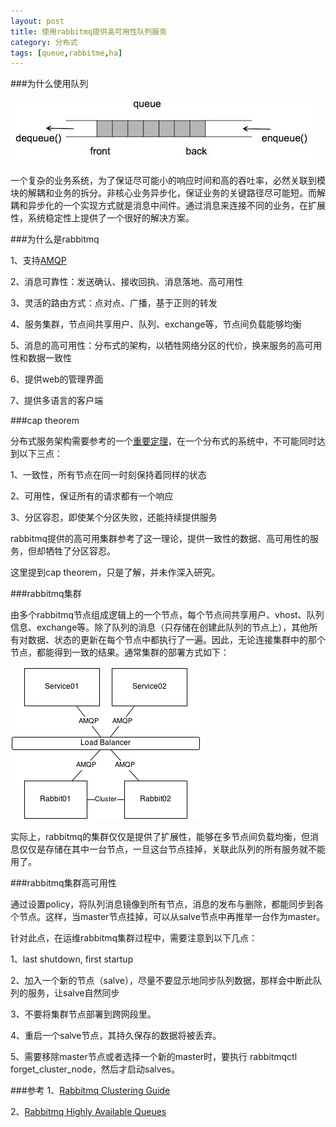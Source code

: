 ```yaml
---
layout: post
title: 使用rabbitmq提供高可用性队列服务
category: 分布式
tags: [queue,rabbitme,ha]
---
```


###为什么使用队列

![queue](/assets/images/queue.jpeg)

一个复杂的业务系统，为了保证尽可能小的响应时间和高的吞吐率，必然关联到模块的解耦和业务的拆分。非核心业务异步化，保证业务的关键路径尽可能短。而解耦和异步化的一个实现方式就是消息中间件。通过消息来连接不同的业务，在扩展性，系统稳定性上提供了一个很好的解决方案。

###为什么是rabbitmq

1、支持[AMQP](http://en.wikipedia.org/wiki/Advanced_Message_Queuing_Protocol)

2、消息可靠性：发送确认、接收回执、消息落地、高可用性

3、灵活的路由方式：点对点、广播，基于正则的转发

4、服务集群，节点间共享用户、队列、exchange等，节点间负载能够均衡

5、消息的高可用性：分布式的架构，以牺牲网络分区的代价，换来服务的高可用性和数据一致性

6、提供web的管理界面

7、提供多语言的客户端

###cap theorem

分布式服务架构需要参考的一个[重要定理](http://en.wikipedia.org/wiki/CAP_theorem)，在一个分布式的系统中，不可能同时达到以下三点：

1、一致性，所有节点在同一时刻保持着同样的状态

2、可用性，保证所有的请求都有一个响应

3、分区容忍，即使某个分区失败，还能持续提供服务

rabbitmq提供的高可用集群参考了这一理论，提供一致性的数据、高可用性的服务，但却牺牲了分区容忍。

这里提到cap theorem，只是了解，并未作深入研究。

###rabbitmq集群

由多个rabbitmq节点组成逻辑上的一个节点，每个节点间共享用户、vhost、队列信息、exchange等。除了队列的消息（只存储在创建此队列的节点上），其他所有对数据、状态的更新在每个节点中都执行了一遍。因此，无论连接集群中的那个节点，都能得到一致的结果。通常集群的部署方式如下：

![rabbitmq_ha](/assets/images/rabbitmq_ha.png)

实际上，rabbitmq的集群仅仅是提供了扩展性，能够在多节点间负载均衡，但消息仅仅是存储在其中一台节点，一旦这台节点挂掉，关联此队列的所有服务就不能用了。

###rabbitmq集群高可用性

通过设置policy，将队列消息镜像到所有节点，消息的发布与删除，都能同步到各个节点。这样，当master节点挂掉，可以从salve节点中再推举一台作为master。

针对此点，在运维rabbitmq集群过程中，需要注意到以下几点：

1、last shutdown, first startup

2、加入一个新的节点（salve），尽量不要显示地同步队列数据，那样会中断此队列的服务，让salve自然同步

3、不要将集群节点部署到跨网段里。

4、重启一个salve节点，其持久保存的数据将被丢弃。

5、需要移除master节点或者选择一个新的master时，要执行 rabbitmqctl forget_cluster_node，然后才启动salves。

###参考
1、[Rabbitmq Clustering Guide](https://www.rabbitmq.com/clustering.html)

2、[Rabbitmq Highly Available Queues](http://www.rabbitmq.com/ha.html)







